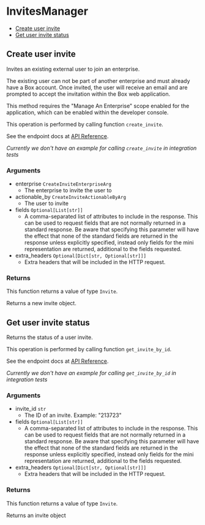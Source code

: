 # InvitesManager

- [Create user invite](#create-user-invite)
- [Get user invite status](#get-user-invite-status)

## Create user invite

Invites an existing external user to join an enterprise.

The existing user can not be part of another enterprise and
must already have a Box account. Once invited, the user will receive an
email and are prompted to accept the invitation within the
Box web application.

This method requires the "Manage An Enterprise" scope enabled for
the application, which can be enabled within the developer console.

This operation is performed by calling function `create_invite`.

See the endpoint docs at
[API Reference](https://developer.box.com/reference/post-invites/).

_Currently we don't have an example for calling `create_invite` in integration tests_

### Arguments

- enterprise `CreateInviteEnterpriseArg`
  - The enterprise to invite the user to
- actionable_by `CreateInviteActionableByArg`
  - The user to invite
- fields `Optional[List[str]]`
  - A comma-separated list of attributes to include in the response. This can be used to request fields that are not normally returned in a standard response. Be aware that specifying this parameter will have the effect that none of the standard fields are returned in the response unless explicitly specified, instead only fields for the mini representation are returned, additional to the fields requested.
- extra_headers `Optional[Dict[str, Optional[str]]]`
  - Extra headers that will be included in the HTTP request.

### Returns

This function returns a value of type `Invite`.

Returns a new invite object.

## Get user invite status

Returns the status of a user invite.

This operation is performed by calling function `get_invite_by_id`.

See the endpoint docs at
[API Reference](https://developer.box.com/reference/get-invites-id/).

_Currently we don't have an example for calling `get_invite_by_id` in integration tests_

### Arguments

- invite_id `str`
  - The ID of an invite. Example: "213723"
- fields `Optional[List[str]]`
  - A comma-separated list of attributes to include in the response. This can be used to request fields that are not normally returned in a standard response. Be aware that specifying this parameter will have the effect that none of the standard fields are returned in the response unless explicitly specified, instead only fields for the mini representation are returned, additional to the fields requested.
- extra_headers `Optional[Dict[str, Optional[str]]]`
  - Extra headers that will be included in the HTTP request.

### Returns

This function returns a value of type `Invite`.

Returns an invite object
